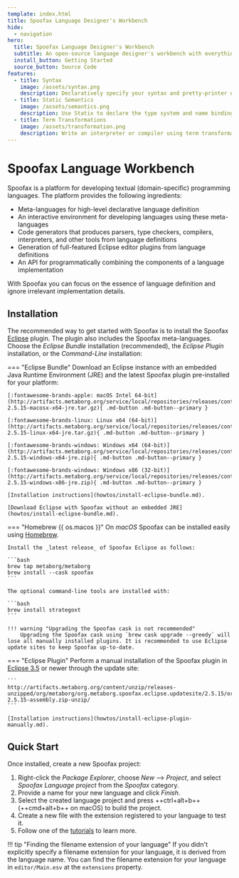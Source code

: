 ```yaml
---
template: index.html
title: Spoofax Language Designer's Workbench
hide:
  - navigation
hero:
  title: Spoofax Language Designer's Workbench
  subtitle: An open-source language designer's workbench with everything you need for designing your next (domain-specific) programming language.
  install_button: Getting Started
  source_button: Source Code
features:
  - title: Syntax
    image: /assets/syntax.png
    description: Declaratively specify your syntax and pretty-printer using the Syntax Definition Formalism 3 (SDF3) language.
  - title: Static Semantics
    image: /assets/semantics.png
    description: Use Statix to declare the type system and name binding using <em>scope graphs</em>.
  - title: Term Transformations
    image: /assets/transformation.png
    description: Write an interpreter or compiler using term transformations in Stratego.
---
```


# Spoofax Language Workbench
Spoofax is a platform for developing textual (domain-specific) programming languages.
The platform provides the following ingredients:

- Meta-languages for high-level declarative language definition
- An interactive environment for developing languages using these meta-languages
- Code generators that produces parsers, type checkers, compilers, interpreters, and other tools from language definitions
- Generation of full-featured Eclipse editor plugins from language definitions
- An API for programmatically combining the components of a language implementation

With Spoofax you can focus on the essence of language definition and ignore irrelevant implementation details.

## Installation
The recommended way to get started with Spoofax is to install the Spoofax [Eclipse][1] plugin. The plugin also includes the Spoofax meta-languages. Choose the _Eclipse Bundle_ installation (recommended), the _Eclipse Plugin_ installation, or the _Command-Line_ installation:

=== "Eclipse Bundle"
    Download an Eclipse instance with an embedded Java Runtime Environment (JRE) and the latest Spoofax plugin pre-installed for your platform:

    [:fontawesome-brands-apple: macOS Intel 64-bit](http://artifacts.metaborg.org/service/local/repositories/releases/content/org/metaborg/org.metaborg.spoofax.eclipse.dist/2.5.15/org.metaborg.spoofax.eclipse.dist-2.5.15-macosx-x64-jre.tar.gz){ .md-button .md-button--primary }

    [:fontawesome-brands-linux: Linux x64 (64-bit)](http://artifacts.metaborg.org/service/local/repositories/releases/content/org/metaborg/org.metaborg.spoofax.eclipse.dist/2.5.15/org.metaborg.spoofax.eclipse.dist-2.5.15-linux-x64-jre.tar.gz){ .md-button .md-button--primary }

    [:fontawesome-brands-windows: Windows x64 (64-bit)](http://artifacts.metaborg.org/service/local/repositories/releases/content/org/metaborg/org.metaborg.spoofax.eclipse.dist/2.5.15/org.metaborg.spoofax.eclipse.dist-2.5.15-windows-x64-jre.zip){ .md-button .md-button--primary }

    [:fontawesome-brands-windows: Windows x86 (32-bit)](http://artifacts.metaborg.org/service/local/repositories/releases/content/org/metaborg/org.metaborg.spoofax.eclipse.dist/2.5.15/org.metaborg.spoofax.eclipse.dist-2.5.15-windows-x86-jre.zip){ .md-button .md-button--primary }

    [Installation instructions](howtos/install-eclipse-bundle.md).

    [Download Eclipse with Spoofax without an embedded JRE](howtos/install-eclipse-bundle.md).

=== "Homebrew {{ os.macos }}"
    On _macOS_ Spoofax can be installed easily using [Homebrew][2].

    Install the _latest release_ of Spoofax Eclipse as follows:

    ```bash
    brew tap metaborg/metaborg
    brew install --cask spoofax
    ```

    The optional command-line tools are installed with:

    ```bash
    brew install strategoxt
    ```

    !!! warning "Upgrading the Spoofax cask is not recommended"
        Upgrading the Spoofax cask using `brew cask upgrade --greedy` will lose all manually installed plugins. It is recommended to use Eclipse update sites to keep Spoofax up-to-date.

=== "Eclipse Plugin"
    Perform a manual installation of the Spoofax plugin in [Eclipse 3.5][1] or newer through the update site:

    ```
    http://artifacts.metaborg.org/content/unzip/releases-unzipped/org/metaborg/org.metaborg.spoofax.eclipse.updatesite/2.5.15/org.metaborg.spoofax.eclipse.updatesite-2.5.15-assembly.zip-unzip/
    ```

    [Installation instructions](howtos/install-eclipse-plugin-manually.md).


## Quick Start
Once installed, create a new Spoofax project:

1.  Right-click the _Package Explorer_, choose _New_ --> _Project_, and select _Spoofax Language project_ from the _Spoofax_ category.
2.  Provide a name for your new language and click _Finish_.
3.  Select the created language project and press ++ctrl+alt+b++ (++cmd+alt+b++ on macOS) to build the project.
4.  Create a new file with the extension registered to your language to test it.
5.  Follow one of the [tutorials](/tutorials/) to learn more.

!!! tip "Finding the filename extension of your language"
    If you didn't explicitly specify a filename extension for your language, it is derived from the language name. You can find the filename extension for your language in `editor/Main.esv` at the `extensions` property.


[1]: https://www.eclipse.org/
[2]: https://brew.sh/